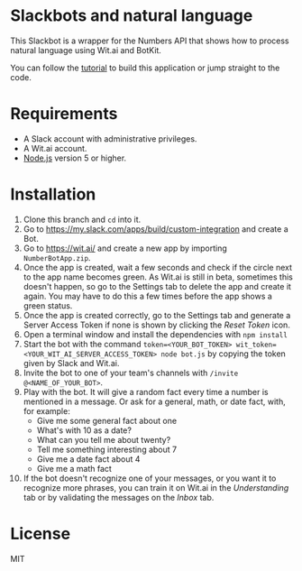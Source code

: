 # Slackbots and natural language

This Slackbot is a wrapper for the Numbers API that shows how to process natural language using Wit.ai and BotKit.

You can follow the [tutorial](https://www.sitepoint.com/premium/courses/slack-bots-2936/lesson/1/step/2) to build this application or jump straight to the code.

# Requirements
- A Slack account with administrative privileges.
- A Wit.ai account.
- [Node.js](https://nodejs.org/en/download/) version 5 or higher.

# Installation
1. Clone this branch and `cd` into it.
2. Go to https://my.slack.com/apps/build/custom-integration and create a Bot.
3. Go to https://wit.ai/ and create a new app by importing `NumberBotApp.zip`.
4. Once the app is created, wait a few seconds and check if the circle next to the app name becomes green. As Wit.ai is still in beta, sometimes this doesn't happen, so go to the Settings tab to delete the app and create it again. You may have to do this a few times before the app shows a green status.
5. Once the app is created correctly, go to the Settings tab and generate a Server Access Token if none is shown by clicking the *Reset Token* icon.
6. Open a terminal window and install the dependencies with `npm install`
7. Start the bot with the command `token=<YOUR_BOT_TOKEN> wit_token=<YOUR_WIT_AI_SERVER_ACCESS_TOKEN> node bot.js` by copying the token given by Slack and Wit.ai.
8. Invite the bot to one of your team's channels with `/invite @<NAME_OF_YOUR_BOT>`.
9. Play with the bot. It will give a random fact every time a number is mentioned in a message. Or ask for a general, math, or date fact, with, for example:
    - Give me some general fact about one
    - What's with 10 as a date?
    - What can you tell me about twenty?
    - Tell me something interesting about 7
    - Give me a date fact about 4
    - Give me a math fact
10. If the bot doesn't recognize one of your messages, or you want it to recognize more phrases, you can train it on Wit.ai in the *Understanding* tab or by validating the messages on the *Inbox* tab.

# License
MIT
